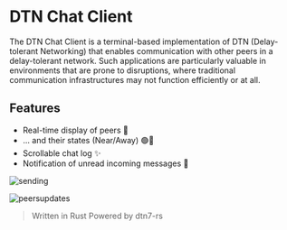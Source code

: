 # DTN Chat Client

The DTN Chat Client is a terminal-based implementation of DTN (Delay-tolerant Networking)
that enables communication with other peers in a delay-tolerant network. Such applications are
particularly valuable in environments that are prone to disruptions, where traditional
communication infrastructures may not function efficiently or at all.

## Features

- Real-time display of peers 🤝
- ... and their states (Near/Away) 🟢🔴
- Scrollable chat log ✨
- Notification of unread incoming messages 📨
  
![sending](https://github.com/chanhyy/DTN-Chat-Client/assets/92930292/9a429a3e-4bf7-4dfe-aa70-70580761dcd5)

![peersupdates](https://github.com/chanhyy/DTN-Chat-Client/assets/92930292/28af4f03-e3f4-431d-97d9-462db491f7c5)

> Written in Rust
> Powered by dtn7-rs

